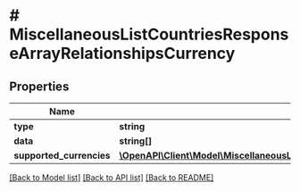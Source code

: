 # # MiscellaneousListCountriesResponseArrayRelationshipsCurrency

## Properties

Name | Type | Description | Notes
------------ | ------------- | ------------- | -------------
**type** | **string** |  |
**data** | **string[]** |  |
**supported_currencies** | [**\OpenAPI\Client\Model\MiscellaneousListCountriesResponseArrayRelationshipsCurrencySupportedCurrencies**](MiscellaneousListCountriesResponseArrayRelationshipsCurrencySupportedCurrencies.md) |  |

[[Back to Model list]](../../README.md#models) [[Back to API list]](../../README.md#endpoints) [[Back to README]](../../README.md)
